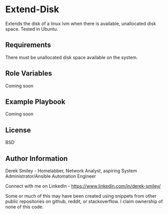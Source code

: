 Extend-Disk
=========

Extends the disk of a linux lvm when there is available, unallocated disk space. Tested in Ubuntu.

Requirements
------------

There must be unallocated disk space available on the system.

Role Variables
--------------

Coming soon

Example Playbook
----------------

Coming soon

License
-------

BSD

Author Information
------------------

Derek Smiley - Homelabber, Network Analyst, aspiring System Administrator/Ansible Automation Engineer

Connect with me on LinkedIn - https://www.linkedin.com/in/derek-smiley/

Some or much of this may have been created using snippets from other public repositories on github, reddit, or stackoverflow. I claim ownership of none of this code.